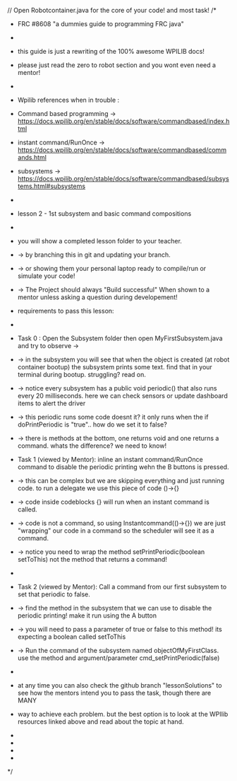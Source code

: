 // Open Robotcontainer.java for the core of your code! and most task!
/*
 * FRC #8608 "a dummies guide to programming FRC java"
 * 
 * this guide is just a rewriting of the 100% awesome WPILIB docs! 
 * please just read the zero to robot section and you wont even need a mentor! 
 * 
 * Wpilib references when in trouble :
 *  Command based programming -> https://docs.wpilib.org/en/stable/docs/software/commandbased/index.html
 *  instant command/RunOnce -> https://docs.wpilib.org/en/stable/docs/software/commandbased/commands.html
 *  subsystems -> https://docs.wpilib.org/en/stable/docs/software/commandbased/subsystems.html#subsystems
 * 
 * lesson 2 - 1st subsystem and basic command compositions
 * 
 * you will show a completed lesson folder to your teacher. 
 * -> by branching this in git and updating your branch. 
 * -> or showing them your personal laptop ready to compile/run or simulate your code!
 * -> The Project should always "Build successful" When shown to a mentor unless asking a question during developement!
 * requirements to pass this lesson:
 *
 * Task 0 : Open the Subsystem folder then open MyFirstSubsystem.java and try to observe -> 
 *  -> in the subsystem you will see that when the object is created (at robot container bootup) the subsystem prints some text. find that in your terminal during bootup. struggling? read on.
 *  -> notice every subsystem has a public void periodic()  that also runs every 20 milliseconds. here we can check sensors or update dashboard items to alert the driver
 *  -> this periodic runs some code doesnt it? it only runs when the if doPrintPeriodic is "true".. how do we set it to false?
 *  -> there is methods at the bottom, one returns void and one returns a command. whats the difference? we need to know! 

 * Task 1 (viewed by Mentor): inline an instant command/RunOnce command to disable the periodic printing wehn the B buttons is pressed.
 *  -> this can be complex but we are skipping everything and just running code. to run a delegate we use this piece of code ()->{}
 *  -> code inside codeblocks {} will run when an instant command is called.
 *  -> code is not a command, so using Instantcommand(()->{}) we are just "wrapping" our code in a command so the scheduler will see it as a command.
 *  -> notice you need to wrap the method setPrintPeriodic(boolean setToThis) not the method that returns a command!
 * 
 * Task 2 (viewed by Mentor): Call a command from our first subsystem to set that periodic to false.
 *  -> find the method in the subsystem that we can use to disable the periodic printing! make it run using the A button
 *  -> you will need to pass a parameter of true or false to this method! its expecting a boolean called setToThis
 *  -> Run the command of the subsystem named objectOfMyFirstClass.  use the method and argument/parameter cmd_setPrintPeriodic(false)
 * 
 * at any time you can also check the github branch "lessonSolutions" to see how the mentors intend you to pass the task, though there are MANY 
 * way to achieve each problem.  but the best option is to look at the WPIlib resources linked above and read about the topic at hand.
 * 
 * 
 *   
 * 
*/